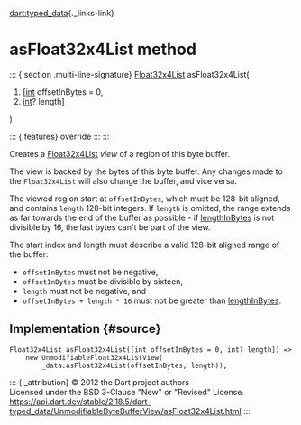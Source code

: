 [dart:typed\_data](../../dart-typed_data/dart-typed_data-library){._links-link}

asFloat32x4List method
======================

::: {.section .multi-line-signature}
[Float32x4List](../float32x4list-class) asFloat32x4List(

1.  \[[int](../../dart-core/int-class) offsetInBytes = 0,
2.  [int](../../dart-core/int-class)? length\]

)

::: {.features}
override
:::
:::

Creates a [Float32x4List](../float32x4list-class) *view* of a region of
this byte buffer.

The view is backed by the bytes of this byte buffer. Any changes made to
the `Float32x4List` will also change the buffer, and vice versa.

The viewed region start at `offsetInBytes`, which must be 128-bit
aligned, and contains `length` 128-bit integers. If `length` is omitted,
the range extends as far towards the end of the buffer as possible - if
[lengthInBytes](lengthinbytes) is not divisible by 16, the last bytes
can\'t be part of the view.

The start index and length must describe a valid 128-bit aligned range
of the buffer:

-   `offsetInBytes` must not be negative,
-   `offsetInBytes` must be divisible by sixteen,
-   `length` must not be negative, and
-   `offsetInBytes + length * 16` must not be greater than
    [lengthInBytes](lengthinbytes).

Implementation {#source}
--------------

``` {.language-dart data-language="dart"}
Float32x4List asFloat32x4List([int offsetInBytes = 0, int? length]) =>
    new UnmodifiableFloat32x4ListView(
        _data.asFloat32x4List(offsetInBytes, length));
```

::: {._attribution}
© 2012 the Dart project authors\
Licensed under the BSD 3-Clause \"New\" or \"Revised\" License.\
<https://api.dart.dev/stable/2.18.5/dart-typed_data/UnmodifiableByteBufferView/asFloat32x4List.html>
:::
